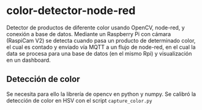 # color-detector-node-red
Detector de productos de diferente color usando OpenCV, node-red, y conexión a base de datos.
Mediante un Raspberry Pi con cámara (RaspiCam V2) se detecta cuando pasa un producto de determinado color, el cual es contado y enviado vía MQTT a un flujo de node-red, en el cual la data se procesa para una base de datos (en el mismo Rpi) y visualización en un dashboard.



## Detección de color
Se necesita para ello  la librería de opencv en python y numpy. Se calibró la detección de color en HSV con el script `capture_color.py`



